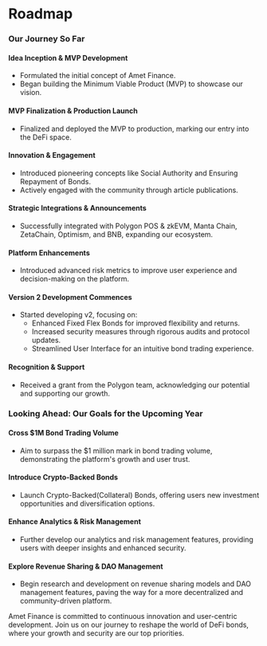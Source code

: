 # Roadmap

### Our Journey So Far

#### Idea Inception & MVP Development

* Formulated the initial concept of Amet Finance.
* Began building the Minimum Viable Product (MVP) to showcase our vision.

#### MVP Finalization & Production Launch

* Finalized and deployed the MVP to production, marking our entry into the DeFi space.

#### Innovation & Engagement

* Introduced pioneering concepts like Social Authority and Ensuring Repayment of Bonds.
* Actively engaged with the community through article publications.

#### Strategic Integrations & Announcements

* Successfully integrated with Polygon POS & zkEVM, Manta Chain, ZetaChain, Optimism, and BNB, expanding our ecosystem.

#### Platform Enhancements

* Introduced advanced risk metrics to improve user experience and decision-making on the platform.

#### Version 2 Development Commences

* Started developing v2, focusing on:
  * Enhanced Fixed Flex Bonds for improved flexibility and returns.
  * Increased security measures through rigorous audits and protocol updates.
  * Streamlined User Interface for an intuitive bond trading experience.

#### Recognition & Support

* Received a grant from the Polygon team, acknowledging our potential and supporting our growth.

### Looking Ahead: Our Goals for the Upcoming Year

#### Cross $1M Bond Trading Volume

* Aim to surpass the $1 million mark in bond trading volume, demonstrating the platform's growth and user trust.

#### Introduce Crypto-Backed Bonds

* Launch Crypto-Backed(Collateral) Bonds, offering users new investment opportunities and diversification options.

#### Enhance Analytics & Risk Management

* Further develop our analytics and risk management features, providing users with deeper insights and enhanced security.

#### Explore Revenue Sharing & DAO Management

* Begin research and development on revenue sharing models and DAO management features, paving the way for a more decentralized and community-driven platform.

Amet Finance is committed to continuous innovation and user-centric development. Join us on our journey to reshape the world of DeFi bonds, where your growth and security are our top priorities.
